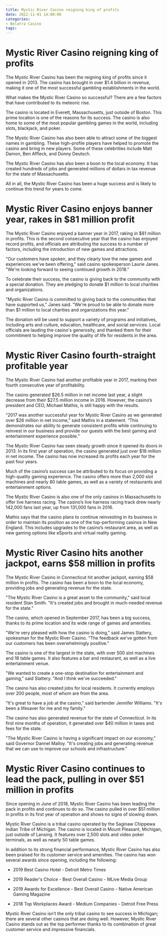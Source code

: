 ```yaml
---
title: Mystic River Casino reigning king of profits
date: 2022-11-01 14:00:00
categories:
- Belatra Casino
tags:
---
```



#  Mystic River Casino reigning king of profits

The Mystic River Casino has been the reigning king of profits since it opened in 2013. The casino has brought in over $1.4 billion in revenue, making it one of the most successful gambling establishments in the world.

What makes the Mystic River Casino so successful? There are a few factors that have contributed to its meteoric rise.

The casino is located in Everett, Massachusetts, just outside of Boston. This prime location is one of the reasons for its success. The casino is also home to some of the most popular gambling games in the world, including slots, blackjack, and poker.

The Mystic River Casino has also been able to attract some of the biggest names in gambling. These high-profile players have helped to promote the casino and bring in new players. Some of these celebrities include Matt Damon, Ben Affleck, and Donny Deutsch.

The Mystic River Casino has also been a boon to the local economy. It has created hundreds of jobs and generated millions of dollars in tax revenue for the state of Massachusetts.

All in all, the Mystic River Casino has been a huge success and is likely to continue this trend for years to come.

#  Mystic River Casino enjoys banner year, rakes in $81 million profit

The Mystic River Casino enjoyed a banner year in 2017, raking in $81 million in profits. This is the second consecutive year that the casino has enjoyed record profits, and officials are attributing the success to a number of factors, including the introduction of new games and attractions.

"Our customers have spoken, and they clearly love the new games and experiences we've been offering," said casino spokesperson Laurie Janes. "We're looking forward to seeing continued growth in 2018."

To celebrate their success, the casino is giving back to the community with a special donation. They are pledging to donate $1 million to local charities and organizations.

"Mystic River Casino is committed to giving back to the communities that have supported us," Janes said. "We're proud to be able to donate more than $1 million to local charities and organizations this year."

The donation will be used to support a variety of programs and initiatives, including arts and culture, education, healthcare, and social services. Local officials are lauding the casino's generosity, and thanked them for their commitment to helping improve the quality of life for residents in the area.

#  Mystic River Casino fourth-straight profitable year

The Mystic River Casino had another profitable year in 2017, marking their fourth consecutive year of profitability.

The casino generated $26.5 million in net income last year, a slight decrease from their $27.5 million income in 2016. However, the casino’s president and CEO, Michael Mathis, is still happy with the results.

“2017 was another successful year for Mystic River Casino as we generated over $26 million in net income,” said Mathis in a statement. “This demonstrates our ability to generate consistent profits while continuing to reinvest in our business and provide our guests with the best gaming and entertainment experience possible.”

The Mystic River Casino has seen steady growth since it opened its doors in 2013. In its first year of operation, the casino generated just over $18 million in net income. The casino has now increased its profits each year for the past four years.

Much of the casino’s success can be attributed to its focus on providing a high-quality gaming experience. The casino offers more than 2,000 slot machines and nearly 80 table games, as well as a variety of restaurants and entertainment options.

The Mystic River Casino is also one of the only casinos in Massachusetts to offer live harness racing. The casino’s live harness racing track drew nearly 142,000 fans last year, up from 131,000 fans in 2016.

Mathis says that the casino plans to continue reinvesting in its business in order to maintain its position as one of the top-performing casinos in New England. This includes upgrades to the casino’s restaurant area, as well as new gaming options like eSports and virtual reality gaming.

#  Mystic River Casino hits another jackpot, earns $58 million in profits

The Mystic River Casino in Connecticut hit another jackpot, earning $58 million in profits. The casino has been a boon to the local economy, providing jobs and generating revenue for the state.

"The Mystic River Casino is a great asset to the community," said local resident Stan Smith. "It's created jobs and brought in much-needed revenue for the state."

The casino, which opened in September 2017, has been a big success, thanks to its prime location and its wide range of games and amenities.

"We're very pleased with how the casino is doing," said James Slattery, spokesman for the Mystic River Casino. "The feedback we've gotten from our customers has been overwhelmingly positive."

The casino is one of the largest in the state, with over 500 slot machines and 18 table games. It also features a bar and restaurant, as well as a live entertainment venue.

"We wanted to create a one-stop destination for entertainment and gaming," said Slattery. "And I think we've succeeded."

The casino has also created jobs for local residents. It currently employs over 200 people, most of whom are from the area.

"It's great to have a job at the casino," said bartender Jennifer Williams. "It's been a lifesaver for me and my family."

The casino has also generated revenue for the state of Connecticut. In its first nine months of operation, it generated over $40 million in taxes and fees for the state.

"The Mystic River Casino is having a significant impact on our economy," said Governor Dannel Malloy. "It's creating jobs and generating revenue that we can use to improve our schools and infrastructure."

#  Mystic River Casino continues to lead the pack, pulling in over $51 million in profits

Since opening in June of 2018, Mystic River Casino has been leading the pack in profits and continues to do so. The casino pulled in over $51 million in profits in its first year of operation and shows no signs of slowing down.

Mystic River Casino is a tribal casino operated by the Saginaw Chippewa Indian Tribe of Michigan. The casino is located in Mount Pleasant, Michigan, just outside of Lansing. It features over 2,500 slots and video poker terminals, as well as nearly 50 table games.

In addition to its strong financial performance, Mystic River Casino has also been praised for its customer service and amenities. The casino has won several awards since opening, including the following:

- 2019 Best Casino Hotel - Detroit Metro Times

- 2019 Reader's Choice - Best Overall Casino - MLive Media Group

- 2019 Awards for Excellence - Best Overall Casino - Native American Gaming Magazine

- 2018 Top Workplaces Award - Medium Companies - Detroit Free Press

Mystic River Casino isn’t the only tribal casino to see success in Michigan; there are several other casinos that are doing well. However, Mystic River Casino stands out as the top performer thanks to its combination of great customer service and impressive financials.